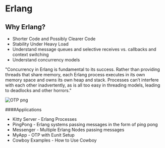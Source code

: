 Erlang
======

## Why Erlang?
- Shorter Code and Possibly Clearer Code
- Stability Under Heavy Load
- Understand message queues and selective receives vs. callbacks and context switching
- Understand concurrency models

"Concurrency in Erlang is fundamental to its success. Rather than providing threads that share memory, each Erlang process executes in its own memory space and owns its own heap and stack. Processes can’t interfere with each other inadvertently, as is all too easy in threading models, leading to deadlocks and other horrors."


![OTP png](https://github.com/janewang/erlang/raw/master/erlang.png)


####Applications

- Kitty Server - Erlang Processes
- PingPong - Erlang systems passing messages in the form of ping pong
- Messenger - Multiple Erlang Nodes passing messages
- MyApp - OTP with Eunit Setup
- Cowboy Examples - How to Use Cowboy